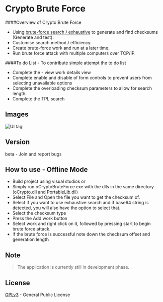 Crypto Brute Force
=========
####Overview of Crypto Brute Force
- Using [brute-force search / exhaustive] to generate and find checksums (Generate and test).
- Customise search method / efficiency.
- Create brute-force work and run at a later time.
- Run brute force attack with multiple computers over TCP/IP.
 
####To do List - To contribute simple attempt the to do list
- Complete the - view work details view
- Complete enable and disable of form controls to prevent users from selecting unavailable options
- Complete the overloading checksum parameters to allow for search length
- Complete the TPL search
 
Images
----
![UI tag](https://lh5.googleusercontent.com/-GMg4EtvaBQA/VAxlX_WVdgI/AAAAAAAAAII/Rb1V_gTzjvg/s400/databruteforce.png)

Version
----
beta - Join and report bugs

How to use - Offline Mode
--------------
- Build project using visual studios or
- Simply run oCryptoBruteForce.exe with the dlls in the same directory (oCrypto.dll and PortableLib.dll)
- Select File and Open the file you want to get the checksum of.
- Select if you want to use exhaustive search and if base64 string is detected, you will also have the option to select that.
- Select the checksum type
- Press the Add work button
- Select work and right click on it, followed by pressing start to begin brute force attack.
- If the brute force is successful note down the checksum offset and generation length

Note
--------------
> The application is currently still in development phase.

License
----
[GPLv3] - General Public License

[GPLv3]:http://www.gnu.org/licenses/gpl-3.0-standalone.html
[brute-force search / exhaustive]:http://en.wikipedia.org/wiki/Brute-force_search